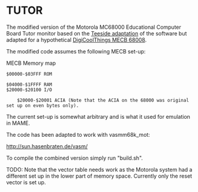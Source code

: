 # TUTOR
The modified version of the Motorola MC68000 Educational Computer Board Tutor monitor based on the [Teeside adaptation](http://www.easy68k.com/paulrsm/mecb/mecb.htm) of the software but adapted for a hypothetical [DigiCoolThings MECB 68008](https://github.com/DigicoolThings/MECB). 

The modified code assumes the following MECB set-up:

MECB Memory map

    $00000-$03FFF ROM
    
    $04000-$1FFFF RAM
    $20000-$20100 I/O
    
        $20000-$20001 ACIA (Note that the ACIA on the 68000 was original set up on even bytes only).
        
The current set-up is somewhat arbitrary and is what it used for emulation in MAME.

The code has been adapted to work with vasmm68k_mot:

   http://sun.hasenbraten.de/vasm/

To compile the combined version simply run "build.sh".

TODO: Note that the vector table needs work as the Motorola system had a different set up in the lower part of memory space. Currently only the reset vector is set up.
